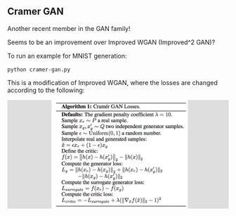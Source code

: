 ## Cramer GAN

Another recent member in the GAN family!

Seems to be an improvement over Improved WGAN (Improved^2 GAN)?

To run an example for MNIST generation:

```
python cramer-gan.py
```

This is a modification of Improved WGAN, where the losses are changed according to the following:

![](cramer.png)
